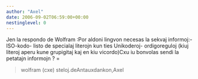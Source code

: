 ```yaml
---
author: "Axel"
date: 2006-09-02T06:59:00+00:00
nestinglevel: 0
---
```

Jen la respondo de Wolfram :Por aldoni lingvon necesas la sekvaj informoj:- ISO-kodo- listo de specialaj literojn kun ties Unikoderoj- ordigoreguloj (kiuj literoj aperu kune grupigitaj kaj en kiu vicordo)Cxu iu bonvolas sendi la petatajn informojn ? =
> wolfram (cxe) steloj.deAntauxdankon,Axel
